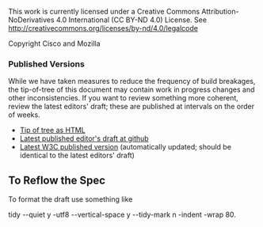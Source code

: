 
This work is currently licensed under a Creative Commons Attribution-NoDerivatives 4.0
International (CC BY-ND 4.0) License. See
http://creativecommons.org/licenses/by-nd/4.0/legalcode

Copyright Cisco and Mozilla

### Published Versions

While we have taken measures to reduce the frequency of build breakages, the tip-of-tree
of this document may contain work in progress changes and other inconsistencies.
If you want to review something more coherent, review the latest editors' draft;
these are published at intervals on the order of weeks.

* [Tip of tree as HTML](https://w3c.github.io/mediacapture-screen-share/)
* [Latest published editor's draft at github](https://w3c.github.io/mediacapture-screen-share/)
* [Latest W3C published version](https://www.w3.org/TR/screen-capture/) (automatically updated; should be identical to the latest editors' draft)

To Reflow the Spec
------------------

To format the draft use something like 

tidy --quiet y -utf8 --vertical-space y --tidy-mark n -indent -wrap 80.
